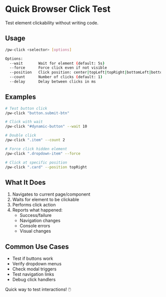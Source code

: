 # Quick Browser Click Test

Test element clickability without writing code.

## Usage
```bash
/pw-click <selector> [options]

Options:
  --wait       Wait for element (default: 5s)
  --force      Force click even if not visible
  --position   Click position: center|topLeft|topRight|bottomLeft|bottomRight
  --count      Number of clicks (default: 1)
  --delay      Delay between clicks in ms
```

## Examples

```bash
# Test button click
/pw-click "button.submit-btn"

# Click with wait
/pw-click "#dynamic-button" --wait 10

# Double click
/pw-click ".item" --count 2

# Force click hidden element
/pw-click ".dropdown-item" --force

# Click at specific position
/pw-click ".card" --position topRight
```

## What It Does

1. Navigates to current page/component
2. Waits for element to be clickable
3. Performs click action
4. Reports what happened:
   - Success/failure
   - Navigation changes
   - Console errors
   - Visual changes

## Common Use Cases

- Test if buttons work
- Verify dropdown menus
- Check modal triggers
- Test navigation links
- Debug click handlers

Quick way to test interactions! 🖱️
